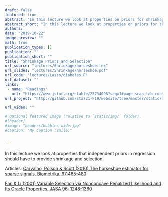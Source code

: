 ```yaml
---
draft: false
featured: true
abstract: "In this lecture we look at properties on priors for shrinkage  estimators to have desirable properties."
abstract_short: "In this lecture we look at properties on priors for shrinkage  estimators to have desirable properties."
authors:
date: "2019-10-22"
image_preview: ""
math: true
publication_types: []
publication: ""
publication_short: ""
title: "Shrinkage Priors and Selection"
url_source: "lectures/Shrinkage/horseshoe.tex"
url_slides: "lectures/Shrinkage/horseshoe.pdf"
url_code: "lectures/Lasso/diabetes.R"
url_dataset: ""
links: 
 - name: "Readings"
   url: "https://www.jstor.org/stable/25734098?seq=1#page_scan_tab_contents"
url_project: "http://github.com/sta721-F19/website/tree/master/static/lectures/shrinkage"

url_video: ""

# Optional featured image (relative to `static/img/` folder).
#[header]
#image: "headers/bubbles-wide.jpg"
#caption: "My caption :smile:"


---
```

In this lecture we look at properties that independent priors in  regression should have to provide shrinkage and selection.

Articles:    [Carvalho, Polson & Scott (2010) The horseshoe estimator for sparse signals. Biometrika. 97:465-480](https://www.jstor.org/stable/25734098?seq=1#page_scan_tab_contents)

[Fan & Li (2001) Variable Selection via Nonconcave Penalized Likelihood and Its Oracle Properties.  JASA 96: 1248-1360](https://www.jstor.org/stable/3085904?seq=1#page_scan_tab_contents)
